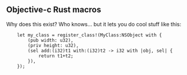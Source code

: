 ## Objective-c Rust macros

Why does this exist? Who knows... but it lets you do cool stuff like this:

        let my_class = register_class!(MyClass:NSObject with {
            (pub width: u32),
            (priv height: u32),
            (sel add:(i32)t1 with:(i32)t2 -> i32 with |obj, sel| {
                return t1+t2;
            }),
        });